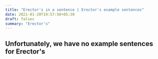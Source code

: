 ```yaml
---
title: "Erector's in a sentence | Erector's example sentences"
date: 2021-01-20T19:57:50+05:30
draft: falses
summary: "Erector's"
---
```

## Unfortunately, we have no example sentences for Erector's                 
